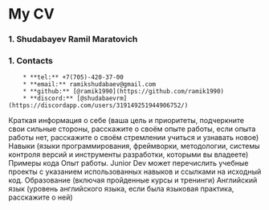 # My CV

### 1. Shudabayev Ramil Maratovich

### 1. Contacts
        * **tel:** +7(705)-420-37-00
        * **email:** ramikshudabaev@gmail.com
        * **github:** [@ramik1990](https://github.com/ramik1990)
        * **discord:** [@shudabaevrm](https://discordapp.com/users/319149251944906752/)



Краткая информация о себе (ваша цель и приоритеты, подчеркните свои сильные стороны, расскажите о своём опыте работы, если опыта работы нет, расскажите о своём стремлении учиться и узнавать новое)
Навыки (языки программирования, фреймворки, методологии, системы контроля версий и инструменты разработки, которыми вы владеете)
Примеры кода
Опыт работы. Junior Dev может перечислить учебные проекты с указанием использованных навыков и ссылками на исходный код.
Образование (включая пройденные курсы и тренинги)
Английский язык (уровень английского языка, если была языковая практика, расскажите о ней)